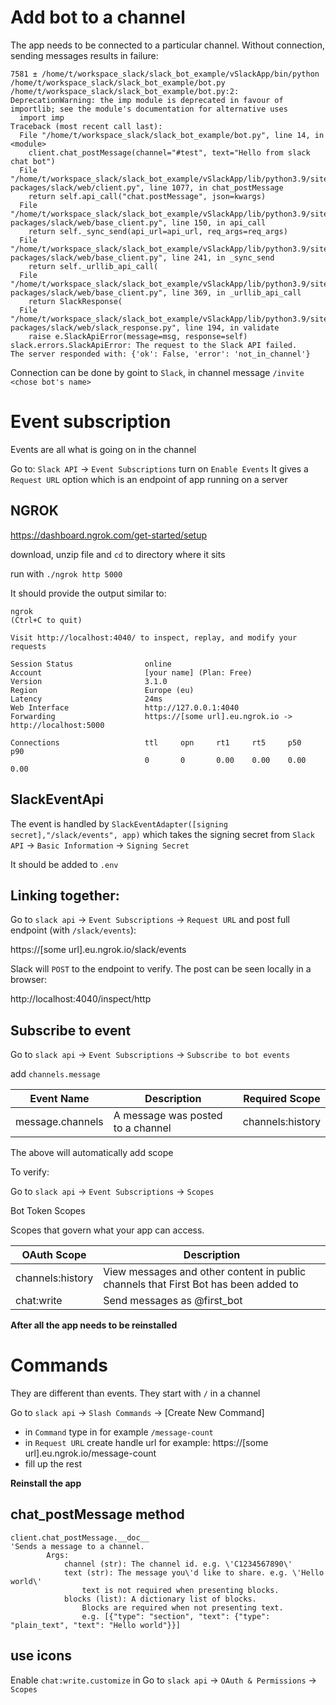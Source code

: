 # Add bot to a channel

The app needs to be connected to a particular channel. 
Without connection, sending messages results in failure:
```
7581 ± /home/t/workspace_slack/slack_bot_example/vSlackApp/bin/python /home/t/workspace_slack/slack_bot_example/bot.py
/home/t/workspace_slack/slack_bot_example/bot.py:2: DeprecationWarning: the imp module is deprecated in favour of importlib; see the module's documentation for alternative uses
  import imp
Traceback (most recent call last):
  File "/home/t/workspace_slack/slack_bot_example/bot.py", line 14, in <module>
    client.chat_postMessage(channel="#test", text="Hello from slack chat bot")
  File "/home/t/workspace_slack/slack_bot_example/vSlackApp/lib/python3.9/site-packages/slack/web/client.py", line 1077, in chat_postMessage
    return self.api_call("chat.postMessage", json=kwargs)
  File "/home/t/workspace_slack/slack_bot_example/vSlackApp/lib/python3.9/site-packages/slack/web/base_client.py", line 150, in api_call
    return self._sync_send(api_url=api_url, req_args=req_args)
  File "/home/t/workspace_slack/slack_bot_example/vSlackApp/lib/python3.9/site-packages/slack/web/base_client.py", line 241, in _sync_send
    return self._urllib_api_call(
  File "/home/t/workspace_slack/slack_bot_example/vSlackApp/lib/python3.9/site-packages/slack/web/base_client.py", line 369, in _urllib_api_call
    return SlackResponse(
  File "/home/t/workspace_slack/slack_bot_example/vSlackApp/lib/python3.9/site-packages/slack/web/slack_response.py", line 194, in validate
    raise e.SlackApiError(message=msg, response=self)
slack.errors.SlackApiError: The request to the Slack API failed.
The server responded with: {'ok': False, 'error': 'not_in_channel'}
```
Connection can be done by goint to `Slack`, in channel message `/invite <chose bot's name>`

# Event subscription

Events are all what is going on in the channel

Go to: `Slack API` -> `Event Subscriptions` turn on `Enable Events`
It gives a `Request URL` option which is an endpoint of app running on a server

## NGROK
https://dashboard.ngrok.com/get-started/setup

download, unzip file and `cd` to directory where it sits

run with 
`./ngrok http 5000`

It should provide the output similar to:
```
ngrok                                                                                                         (Ctrl+C to quit)
                                                                                                                              
Visit http://localhost:4040/ to inspect, replay, and modify your requests                                                     
                                                                                                                              
Session Status                online                                                                                          
Account                       [your name] (Plan: Free)                                                                             
Version                       3.1.0                                                                                           
Region                        Europe (eu)                                                                                     
Latency                       24ms                                                                                            
Web Interface                 http://127.0.0.1:4040                                                                           
Forwarding                    https://[some url].eu.ngrok.io -> http://localhost:5000                                     
                                                                                                                              
Connections                   ttl     opn     rt1     rt5     p50     p90                                                     
                              0       0       0.00    0.00    0.00    0.00 
```

## SlackEventApi

The event is handled by `SlackEventAdapter([signing secret],"/slack/events", app)` 
which takes the signing secret from `Slack API` -> `Basic Information` -> `Signing Secret`

It should be added to `.env`

## Linking together:

Go to `slack api` -> `Event Subscriptions` -> `Request URL` 
and post full endpoint (with `/slack/events`):

https://[some url].eu.ngrok.io/slack/events

Slack will `POST` to the endpoint to verify. The post can be seen locally in a browser:

http://localhost:4040/inspect/http

## Subscribe to event

Go to `slack api` -> `Event Subscriptions` -> `Subscribe to bot events`

add `channels.message`

| Event Name       |	Description                    | Required Scope
|------------------|-----------------------------------|------------------
| message.channels | A message was posted to a channel | channels:history

The above will automatically add scope

To verify:

Go to `slack api` -> `Event Subscriptions` -> `Scopes`

Bot Token Scopes

Scopes that govern what your app can access.

OAuth Scope      | Description
-----------------|------------ 
channels:history | View messages and other content in public channels that First Bot has been added to
chat:write       | Send messages as @first_bot

**After all the app needs to be reinstalled**

# Commands

They are different than events. They start with `/` in a channel

Go to `slack api` -> `Slash Commands` -> [Create New Command]

- in `Command` type in for example `/message-count`
- in `Request URL` create handle url for example: https://[some url].eu.ngrok.io/message-count
- fill up the rest

**Reinstall the app**

## chat_postMessage method

```
client.chat_postMessage.__doc__
'Sends a message to a channel.
        Args:
            channel (str): The channel id. e.g. \'C1234567890\'
            text (str): The message you\'d like to share. e.g. \'Hello world\'
                text is not required when presenting blocks.
            blocks (list): A dictionary list of blocks.
                Blocks are required when not presenting text.
                e.g. [{"type": "section", "text": {"type": "plain_text", "text": "Hello world"}}]
```

## use icons

Enable `chat:write.customize` in Go to `slack api` -> `OAuth & Permissions` -> `Scopes`